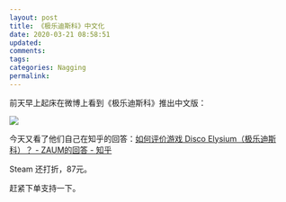 ```yaml
---
layout: post
title: 《极乐迪斯科》中文化
date: 2020-03-21 08:58:51
updated:
comments:
tags:
categories: Nagging
permalink:
---
```


前天早上起床在微博上看到《极乐迪斯科》推出中文版：

![](/2020/03/21/《极乐迪斯科》中文化/weibo.png)

今天又看了他们自己在知乎的回答：[如何评价游戏 Disco Elysium（极乐迪斯科）？ - ZAUM的回答 - 知乎](https://www.zhihu.com/question/351004410/answer/1091411240)

Steam 还打折，87元。

赶紧下单支持一下。

